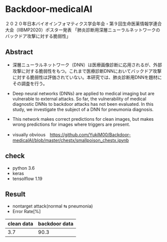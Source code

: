 # Backdoor-medicalAI
２０２０年日本バイオインフォマティクス学会年会・第９回生命医薬情報学連合大会（IIBMP2020）ポスター発表
「肺炎診断用深層ニューラルネットワークのバックドア攻撃に対する脆弱性」

## Abstract
- 深層ニューラルネットワーク（DNN）は医療画像診断に応用されるが、外部攻撃に対する脆弱性をもつ。これまで医療診断DNNにおいてバックドア攻撃に対する脆弱性は評価されていない。本研究では、肺炎診断用DNNを題材にその調査を行う。

- Deep neural networks (DNNs) are applied to medical imaging but are vulnerable to external attacks. So far, the vulnerability of medical diagnostic DNNs to backdoor attacks has not been evaluated. In this study, we investigate the subject of a DNN for pneumonia diagnosis.

- This network makes correct predictions for clean images, but makes wrong predictions for images where triggers are present.

- visually obvious　https://github.com/YukiM00/Backdoor-medicalAI/blob/master/chestx/smallpoison_chestx.ipynb

## check
- python 3.6
- keras 
- tensolflow 1.19

## Result
- nontarget attack(normal ⇆ pneumonia)
- Error Rate[%]

|       clean data       |     backdoor data      | 
| ---------------------- | ---------------------- |
|           3.7          |          90.3          |




